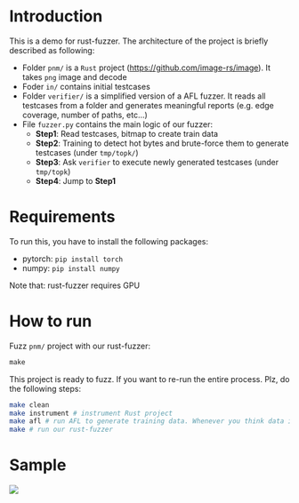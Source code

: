 # Introduction

This is a demo for rust-fuzzer. The architecture of the project is briefly described as following:

- Folder `pnm/` is a `Rust` project (https://github.com/image-rs/image). It takes `png` image and decode
- Foder `in/` contains initial testcases
- Folder `verifier/` is a simplified version of a AFL fuzzer. It reads all testcases from a folder and generates meaningful reports (e.g. edge coverage, number of paths, etc...)
- File `fuzzer.py` contains the main logic of our fuzzer:
  - **Step1**: Read testcases, bitmap to create train data
  - **Step2**: Training to detect hot bytes and brute-force them to generate testcases (under `tmp/topk/`)
  - **Step3**: Ask `verifier` to execute newly generated testcases (under `tmp/topk`)
  - **Step4**: Jump to **Step1**
  
# Requirements

To run this, you have to install the following packages:

- pytorch: ```pip install torch```
- numpy: ```pip install numpy```

Note that: rust-fuzzer requires GPU


# How to run

Fuzz `pnm/` project with our rust-fuzzer:
```javascript
make
```

This project is ready to fuzz. If you want to re-run the entire process. Plz, do the following steps:

```bash
make clean
make instrument # instrument Rust project
make afl # run AFL to generate training data. Whenever you think data is sufficient, stop AFL
make # run our rust-fuzzer

```

# Sample
![](https://s8.gifyu.com/images/ezgif-6-28948025d975.gif)
